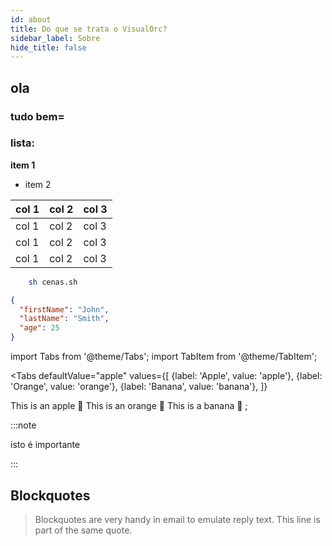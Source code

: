 ```yaml
---
id: about
title: Do que se trata o VisualOrc?
sidebar_label: Sobre
hide_title: false
---
```


## ola
### tudo bem=


### lista:

**item 1**
* item 2

| col 1 | col 2 | col 3
| - | - | - |
| col 1 | col 2 | col 3
| col 1 | col 2 | col 3
| col 1 | col 2 | col 3

```sh
    sh cenas.sh
```

```json
{
  "firstName": "John",
  "lastName": "Smith",
  "age": 25
}
```

import Tabs from '@theme/Tabs';
import TabItem from '@theme/TabItem';

<Tabs
  defaultValue="apple"
  values={[
    {label: 'Apple', value: 'apple'},
    {label: 'Orange', value: 'orange'},
    {label: 'Banana', value: 'banana'},
  ]}
  >
  <TabItem value="apple">This is an apple 🍎</TabItem>
  <TabItem value="orange">This is an orange 🍊</TabItem>
  <TabItem value="banana">This is a banana 🍌</TabItem>
</Tabs>;

:::note

isto é importante

:::

## Blockquotes

> Blockquotes are very handy in email to emulate reply text. This line is part of the same quote.
